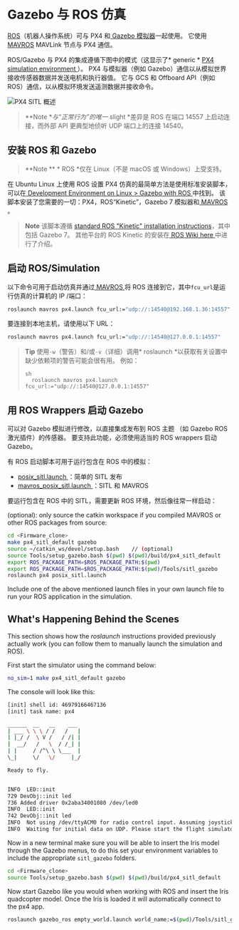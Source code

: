 # Gazebo 与 ROS 仿真

[ ROS](../ros/README.md)（机器人操作系统）可与 PX4 和[ Gazebo 模拟器](../simulation/gazebo.md)一起使用。 它使用[ MAVROS](../ros/mavros_installation.md) MAVLink 节点与 PX4 通信。

ROS/Gazebo 与 PX4 的集成遵循下图中的模式（这显示了* generic * [ PX4 simulation environment ](../simulation/README.md#sitl-simulation-environment)）。 PX4 与模拟器（例如 Gazebo）通信以从模拟世界接收传感器数据并发送电机和执行器值。 它与 GCS 和 Offboard API（例如 ROS）通信，以从模拟环境发送遥测数据并接收命令。

![PX4 SITL 概述](../../assets/simulation/px4_sitl_overview.png)

> **Note **与“正常行为”的唯一* slight *差异是 ROS 在端口 14557 上启动连接，而外部 API 更典型地侦听 UDP 端口上的连接 14540。

## 安装 ROS 和 Gazebo

> **Note ** * ROS *仅在 Linux（不是 macOS 或 Windows）上受支持。

在 Ubuntu Linux 上使用 ROS 设置 PX4 仿真的最简单方法是使用标准安装脚本，可以在[ Development Environment on Linux > Gazebo with ROS ](../setup/dev_env_linux.md#gazebo-with-ros)中找到。 该脚本安装了您需要的一切：PX4，ROS“Kinetic”，Gazebo 7 模拟器和[ MAVROS ](../ros/mavros_installation.md)。

> **Note** 该脚本遵循 [standard ROS "Kinetic" installation instructions](http://wiki.ros.org/kinetic/Installation/Ubuntu)，其中包括 Gazebo 7。 其他平台的 ROS Kinetic 的安装在[ ROS Wiki here ](http://wiki.ros.org/kinetic/Installation)中进行了介绍。

## 启动 ROS/Simulation

以下命令可用于启动仿真并通过[ MAVROS ](../ros/mavros_installation.md)将 ROS 连接到它，其中` fcu_url `是运行仿真的计算机的 IP /端口：

```sh
roslaunch mavros px4.launch fcu_url:="udp://:14540@192.168.1.36:14557"
```

要连接到本地主机，请使用以下 URL：

```sh
roslaunch mavros px4.launch fcu_url:="udp://:14540@127.0.0.1:14557"
```

> **Tip** 使用` -w `（警告）和/或` -v `（详细）调用* roslaunch *以获取有关设置中缺少依赖项的警告可能会很有用。 例如： 
> 
>     sh
>       roslaunch mavros px4.launch fcu_url:="udp://:14540@127.0.0.1:14557"

## 用 ROS Wrappers 启动 Gazebo

可以对 Gazebo 模拟进行修改，以直接集成发布到 ROS 主题 （如 Gazebo ROS 激光插件）的传感器。 要支持此功能，必须使用适当的 ROS wrappers 启动 Gazebo。

有 ROS 启动脚本可用于运行包含在 ROS 中的模拟：

* [ posix_sitl.launch ](https://github.com/PX4/Firmware/blob/master/launch/posix_sitl.launch)：简单的 SITL 发布
* [ mavros_posix_sitl.launch ](https://github.com/PX4/Firmware/blob/master/launch/mavros_posix_sitl.launch)：SITL 和 MAVROS 

要运行包含在 ROS 中的 SITL，需要更新 ROS 环境，然后像往常一样启动：

(optional): only source the catkin workspace if you compiled MAVROS or other ROS packages from source:

```sh
cd <Firmware_clone>
make px4_sitl_default gazebo
source ~/catkin_ws/devel/setup.bash    // (optional)
source Tools/setup_gazebo.bash $(pwd) $(pwd)/build/px4_sitl_default
export ROS_PACKAGE_PATH=$ROS_PACKAGE_PATH:$(pwd)
export ROS_PACKAGE_PATH=$ROS_PACKAGE_PATH:$(pwd)/Tools/sitl_gazebo
roslaunch px4 posix_sitl.launch
```

Include one of the above mentioned launch files in your own launch file to run your ROS application in the simulation.

## What's Happening Behind the Scenes

This section shows how the *roslaunch* instructions provided previously actually work (you can follow them to manually launch the simulation and ROS).

First start the simulator using the command below:

```sh
no_sim=1 make px4_sitl_default gazebo
```

The console will look like this:

```sh
[init] shell id: 46979166467136
[init] task name: px4

______  __   __    ___
| ___ \ \ \ / /   /   |
| |_/ /  \ V /   / /| |
|  __/   /   \  / /_| |
| |     / /^\ \ \___  |
\_|     \/   \/     |_/

Ready to fly.


INFO  LED::init
729 DevObj::init led
736 Added driver 0x2aba34001080 /dev/led0
INFO  LED::init
742 DevObj::init led
INFO  Not using /dev/ttyACM0 for radio control input. Assuming joystick input via MAVLink.
INFO  Waiting for initial data on UDP. Please start the flight simulator to proceed..
```

Now in a new terminal make sure you will be able to insert the Iris model through the Gazebo menus, to do this set your environment variables to include the appropriate `sitl_gazebo` folders.

```sh
cd <Firmware_clone>
source Tools/setup_gazebo.bash $(pwd) $(pwd)/build/px4_sitl_default
```

Now start Gazebo like you would when working with ROS and insert the Iris quadcopter model. Once the Iris is loaded it will automatically connect to the px4 app.

```sh
roslaunch gazebo_ros empty_world.launch world_name:=$(pwd)/Tools/sitl_gazebo/worlds/iris.world
```